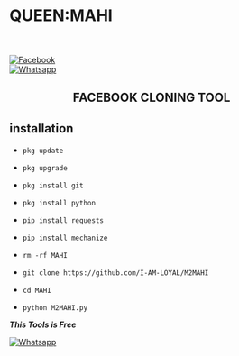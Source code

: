 # QUEEN:MAHI



<b></b> </br> <br>[![Facebook](https://img.shields.io/badge/Facebook-MAHI-blue?style=flat-square&logo=facebook)](https://www.facebook.com/profile.php?id=100093547522051&mibextid=ZbWKwL)<br> [![Whatsapp](https://img.shields.io/badge/Whatsapp-MAHI-deepgreen?style=flat-square&logo=whatsapp)](https://wa.me/+92+923269369653)

 

 

 



 

<h2 align="center">  FACEBOOK CLONING TOOL </h2>

 

 

## <b>installation</b>

 



 

 

- `pkg update`

- `pkg upgrade`

- `pkg install git`

- `pkg install python`

- `pip install requests`

- `pip install mechanize`

- `rm -rf MAHI`

- `git clone https://github.com/I-AM-LOYAL/M2MAHI`

- `cd MAHI`

- `python M2MAHI.py`

 

 

 

 ___This Tools is Free___</br>

 [![Whatsapp](https://img.shields.io/badge/Whatsapp-MAFIA-deepgreen?style=flat-square&logo=whatsapp)](https://wa.me/+923357355224)

 
